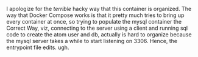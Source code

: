 I apologize for the *terrible* hacky way that this container is organized. The way that Docker Compose works is that it pretty much tries to bring up every container at once, so trying to populate the mysql container the Correct Way, viz, connecting to the server using a client and running sql code to create the atom user and db, actually is hard to organize because the mysql server takes a while to start listening on 3306. Hence, the entrypoint file edits. ugh.

